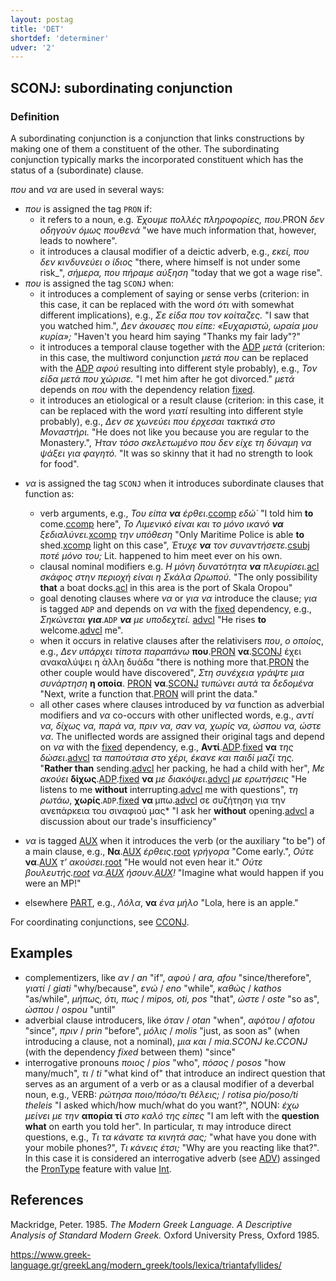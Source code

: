 ```yaml
---
layout: postag
title: 'DET'
shortdef: 'determiner'
udver: '2'
---
```



## SCONJ: subordinating conjunction

### Definition

A subordinating conjunction is a conjunction that links constructions by making one of them a constituent of the other. The subordinating conjunction typically marks the incorporated constituent which has the status of a (subordinate) clause.

*που* and *να* are used in several ways:
* *που* is assigned the tag <code>PRON</code> if:
  *  it refers to a noun, e.g. *Έχουμε πολλές πληροφορίες, που*.PRON *δεν οδηγούν όμως πουθενά* "we have much information that, however, leads to nowhere".
  *   it introduces a clausal modifier of a deictic adverb, e.g., _εκεί, που δεν κινδυνεύει ο ίδιος_ "there, where himself is not under some risk_", _σήμερα, που πήραμε αύξηση_ "today that we got a wage rise".
* *που* is assigned the tag <code>SCONJ</code> when: 
   * it introduces a  complement of saying or sense verbs  (criterion: in this case, it can be replaced with the word *ότι* with somewhat different implications), e.g., *Σε είδα που τον κοίταζες.* "I saw that you watched him.",  *Δεν άκουσες που είπε: «Ευχαριστώ, ωραία μου κυρία»;* "Haven't you heard him saying "Thanks my fair lady"?"  
   * it introduces a temporal clause together with the [ADP]() *μετά*  (criterion: in this case, the multiword conjunction *μετά που* can be replaced with the [ADP]() *αφού* resulting into different style probably), e.g., *Τον είδα μετά που χώρισε.* "I met him after he got divorced." *μετά* depends on *που* with the dependency relation [fixed]().
   * it  introduces an etiological or a result clause  (criterion: in this case, it can be replaced with the word *γιατί* resulting into different style probably), e.g., *Δεν σε χωνεύει που έρχεσαι τακτικά στο Μοναστήρι.* "He does not like you because you are regular to the Monastery.", *Ήταν τόσο σκελετωμένο που δεν είχε τη δύναμη να ψάξει για φαγητό.* "It was so skinny that it had no strength to look for food". 
  
    	
- *να* is assigned the tag <code>SCONJ</code> when it introduces  subordinate clauses that  function as:
   -	verb arguments, e.g., *Του είπα <b>να</b> έρθει*.[ccomp]() *εδώ΄* "I told him <b>to</b> come.[ccomp]()  here",   *Το Λιμενικό είναι και το μόνο ικανό <b>να</b> ξεδιαλύνει.*[xcomp]() *την υπόθεση* "Only Maritime Police is able <b>to</b> shed.[xcomp]() light on this case",    *Έτυχε <b>να</b> τον συναντήσετε.*[csubj]() *ποτέ μόνο του;* Lit. happened to him meet ever on his own.
   -	clausal nominal modifiers e.g. *Η μόνη δυνατότητα <b>να</b> πλευρίσει.*[acl]() *σκάφος στην περιοχή είναι η Σκάλα Ωρωπού.*  "The only possibility <b>that</b> a boat docks.[acl]() in this area is the port of Skala Oropou"
	-  goal denoting clauses where *να* or  *για να* introduce the clause; *για* is tagged <code>ADP</code> and depends on *να* with the [fixed]() dependency, e.g., *Σηκώνεται <b>για</b>*.<code>ADP</code> *<b>να</b> με υποδεχτεί.* [advcl]() "He rises <b>to</b> welcome.[advcl]() me".
 	-   when it  occurs in relative clauses after the relativisers *που*, *o οποίος*, e.g.,  *Δεν υπάρχει τίποτα παραπάνω* <b>που</b>.[PRON]() <b>να</b>.[SCONJ]() έχει ανακαλύψει η άλλη δυάδα "there is nothing more that.[PRON]()  the other couple would have discovered",  *Στη συνέχεια γράψτε μια συνάρτηση* <b>η οποία</b>. [PRON]() <b>να</b>.[SCONJ]()  *τυπώνει αυτά τα δεδομένα* "Next, write a function that.[PRON]() will print the data." 
  	 -  all other cases where clauses introduced by *να* function as adverbial modifiers and *να* co-occurs with other uniflected words, e.g.,  *αντί να, δίχως να, παρά να, πριν να, σαν να, χωρίς να, ώσπου να,  ώστε να*. The uniflected words are assigned their original tags and depend on *να* with the [fixed]() dependency, e.g.,  <b>Αντί</b>.[ADP]().[fixed]() <b>να</b> *της δώσει*.[advcl]() *τα παπούτσια στο χέρι, έκανε και παιδί μαζί της.* "<b>Rather than</b> sending.[advcl]() her packing, he had a child with her", *Με ακούει* <b>δίχως</b>.[ADP]().[fixed]() <b>να</b> *με διακόψει*.[advcl]() *με ερωτήσεις* "He listens to me <b>without</b> interrupting.[advcl]() me with questions", *τη ρωτάω*, <b>χωρίς</b>.<code>ADP</code>.[fixed]()   <b>να </b> μπω.[advcl]()  σε συζήτηση για την ανεπάρκεια του σιναφιού μας* "I ask her <b>without</b> opening.[advcl]()  a discussion about our trade's insufficiency"
   
-  *να* is tagged [AUX]() when it introduces the verb (or the auxiliary "to be") of a main clause, e.g., <b>Να</b>.[AUX]()  *έρθεις*.[root]() *γρήγορα* "Come early.",  *Ούτε* <b>να</b>.[AUX]()   *τ' ακούσει*.[root]() "He would not even hear it."  *Ούτε βουλευτής.[root]() να.[AUX]() ήσουν.[AUX]()!* "Imagine what would happen if you were an MP!"
	
- elsewhere [PART](), e.g.,  *Λόλα*, <b>να</b> *ένα μήλο* "Lola, here is an apple."


For coordinating conjunctions, see [CCONJ]().

## Examples

- complementizers, like *αν* / *an* "if", *αφού* / *ara, afou* "since/therefore", *γιατί* / *giati* "why/because", *ενώ* / *eno* "while", *καθώς* / *kathos* "as/while", *μήπως, ότι, πως* / *mipos, oti, pos* "that", *ώστε* / *oste* "so as", *ώσπου* / *ospou* "until"
-	adverbial clause introducers, like *όταν* / *otan* "when", *αφότου* / *afotou* "since", *πριν* / *prin* "before", *μόλις* / *molis* "just, as soon as" (when introducing a clause, not a nominal), *μια και* / *mia.SCONJ ke.CCONJ* (with the dependency _fixed_  between them) "since" 
-	interrogative pronouns *ποιος* / *pios* "who", *πόσος* / *posos* "how many/much", *τι* / *ti* "what kind of" that introduce an indirect question that serves as an argument of a verb or as a clausal modifier of a deverbal noun, e.g., VERB: *ρώτησα ποιο/πόσο/τι θέλεις;* / *rotisa pio/poso/ti theleis* "I asked which/how much/what do you want?", NOUN:  *έχω μείνει με την* <b>απορία τί</b> *στο καλό της είπες* "I am left with the <b>question what</b> on earth you told her". In particular, *τι* may introduce direct questions, e.g., *Τι τα κάνατε τα κινητά σας;* "what have you done with your mobile phones?",  *Τι κάνεις έτσι;* "Why are you reacting like that?". In this case it is considered an interrogative adverb (see [ADV]()) assinged the [PronType]() feature with value [Int]().



## References

Mackridge, Peter. 1985. *The Modern Greek Language. A Descriptive Analysis of Standard Modern Greek.* Oxford University Press, Oxford 1985. 

https://www.greek-language.gr/greekLang/modern_greek/tools/lexica/triantafyllides/

<!-- Interlanguage links updated Po 11. listopadu 2024, 20:09:26 CET -->
